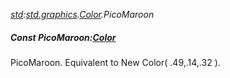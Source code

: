 _[std](../../modules/std/std-module.md):[std.graphics](../../modules/std/std-graphics.md).[Color](../../modules/std/std-graphics-color.md).PicoMaroon_
##### Const PicoMaroon:[Color](../../modules/std/std-graphics-color.md)
PicoMaroon. Equivalent to New Color( .49,.14,.32 ).

